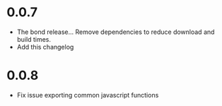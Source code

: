 # 0.0.7

- The bond release... Remove dependencies to reduce download and build times.
- Add this changelog

# 0.0.8
- Fix issue exporting common javascript functions
